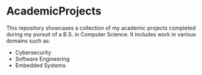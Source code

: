 # AcademicProjects
This repository showcases a collection of my academic projects completed during my pursuit of a B.S. in Computer Science.
It includes work in various domains such as:
* Cybersecurity
* Software Engineering
* Embedded Systems

